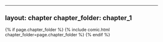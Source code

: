 
---
layout: chapter
chapter_folder: chapter_1
---

{% if page.chapter_folder %}
    {% include comic.html chapter_folder=page.chapter_folder %}
{% endif %}